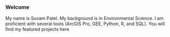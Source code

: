 ### Welcome


My name is Suvam Patel. My background is in Environmental Science. I am proficient with several tools (ArcGIS Pro, GEE, Python, R, and SQL). You will find my featured projects here
